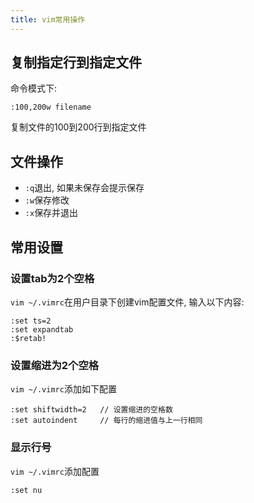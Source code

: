 ```yaml
---
title: vim常用操作
---
```


## 复制指定行到指定文件

命令模式下:

```
:100,200w filename
```

复制文件的100到200行到指定文件

## 文件操作

- `:q`退出, 如果未保存会提示保存
- `:w`保存修改
- `:x`保存并退出

## 常用设置

### 设置tab为2个空格

`vim ~/.vimrc`在用户目录下创建vim配置文件, 输入以下内容:

```
:set ts=2
:set expandtab
:$retab!
```

### 设置缩进为2个空格

`vim ~/.vimrc`添加如下配置

```
:set shiftwidth=2   // 设置缩进的空格数
:set autoindent     // 每行的缩进值与上一行相同
```

### 显示行号

`vim ~/.vimrc`添加配置

```
:set nu
```
